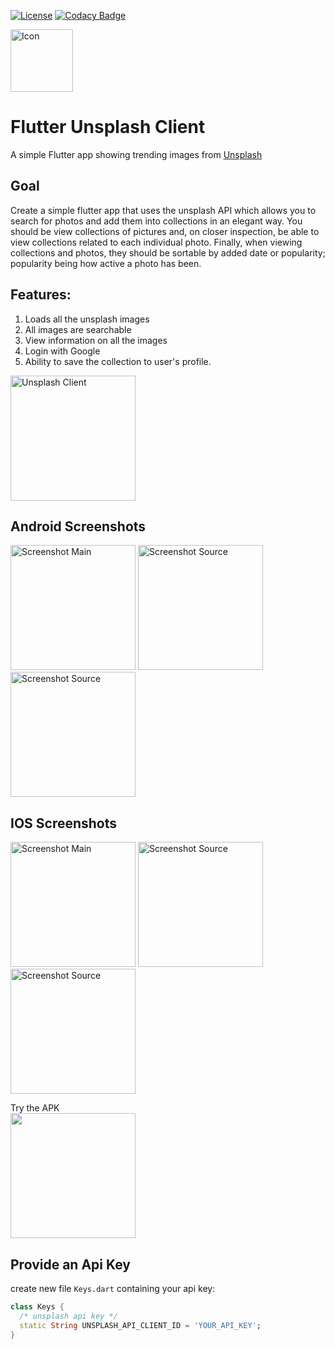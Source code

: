 [![License](https://img.shields.io/badge/License-Apache%202.0-blue.svg)](https://opensource.org/licenses/Apache-2.0)
[![Codacy Badge](https://api.codacy.com/project/badge/Grade/c5e9b080c4ab4392b4d37bc74e99b6e5)](https://app.codacy.com/app/kollerlukas/flutter_unsplash?utm_source=github.com&utm_medium=referral&utm_content=kollerlukas/flutter_unsplash&utm_campaign=Badge_Grade_Dashboard)

<img src="https://github.com/kollerlukas/Flutter_Unsplash/raw/master/assets/ic_launcher_android.png" alt="Icon"
width="100">

# Flutter Unsplash Client

A simple Flutter app showing trending images from [Unsplash](https://unsplash.com/)

## Goal
Create a simple flutter app that uses the unsplash API which allows you to search for photos and add them into collections in an elegant way.
You should be view collections of pictures and, on closer inspection, be able to view collections related to each individual photo. Finally, when viewing collections and photos, they should be sortable by added date or popularity; popularity being how active a photo has been.

## Features:
1. Loads all the unsplash images
2. All images are searchable
3. View information on all the images
4. Login with Google
5. Ability to save the collection to user's profile.

<div>
<img src="https://github.com/kollerlukas/Flutter_Unsplash/raw/master/screenshots/demo/Demo-1.gif" alt="Unsplash Client" width="200">
</div>



## Android Screenshots
<div>
<img src="https://github.com/kollerlukas/Flutter_Unsplash/raw/master/screenshots/android_screenshot_main.png" alt="Screenshot Main" width="200">
<img src="https://github.com/kollerlukas/Flutter_Unsplash/raw/master/screenshots/android_screenshot_image.png" alt="Screenshot Source" width="200">
<img src="https://github.com/kollerlukas/Flutter_Unsplash/raw/master/screenshots/android_screenshot_search.png" alt="Screenshot Source" width="200">
</div>

## IOS Screenshots
<div>
<img src="https://github.com/kollerlukas/Flutter_Unsplash/raw/master/screenshots/ios_screenshot_main.png" alt="Screenshot Main" width="200">
<img src="https://github.com/kollerlukas/Flutter_Unsplash/raw/master/screenshots/ios_screenshot_image.png" alt="Screenshot Source" width="200">
<img src="https://github.com/kollerlukas/Flutter_Unsplash/raw/master/screenshots/ios_screenshot_search.png" alt="Screenshot Source" width="200">
</div>


Try the APK
</br>
<a href = "https://github.com/praharshbhatt/flutter_unsplash/raw/master/Flutter%20Unsplash.apk" ><img src="https://play.google.com/intl/en_us/badges/static/images/badges/en_badge_web_generic.png" width="200"></a>


## Provide an Api Key
create new file `Keys.dart` containing your api key:
```dart
class Keys {
  /* unsplash api key */
  static String UNSPLASH_API_CLIENT_ID = 'YOUR_API_KEY';
}
```
